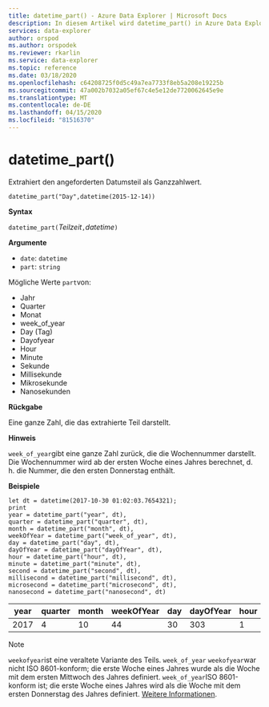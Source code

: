 ```yaml
---
title: datetime_part() - Azure Data Explorer | Microsoft Docs
description: In diesem Artikel wird datetime_part() in Azure Data Explorer beschrieben.
services: data-explorer
author: orspod
ms.author: orspodek
ms.reviewer: rkarlin
ms.service: data-explorer
ms.topic: reference
ms.date: 03/18/2020
ms.openlocfilehash: c64208725f0d5c49a7ea7733f8eb5a208e19225b
ms.sourcegitcommit: 47a002b7032a05ef67c4e5e12de7720062645e9e
ms.translationtype: MT
ms.contentlocale: de-DE
ms.lasthandoff: 04/15/2020
ms.locfileid: "81516370"
---
```

# <a name="datetime_part"></a>datetime_part()

Extrahiert den angeforderten Datumsteil als Ganzzahlwert.

```kusto
datetime_part("Day",datetime(2015-12-14))
```

**Syntax**

`datetime_part(`*Teilzeit*`,`*datetime*`)`

**Argumente**

* `date`: `datetime`
* `part`: `string`

Mögliche Werte `part`von: 
- Jahr
- Quarter
- Monat
- week_of_year
- Day (Tag)
- Dayofyear
- Hour
- Minute
- Sekunde
- Millisekunde
- Mikrosekunde
- Nanosekunden

**Rückgabe**

Eine ganze Zahl, die das extrahierte Teil darstellt.

**Hinweis**

`week_of_year`gibt eine ganze Zahl zurück, die die Wochennummer darstellt. Die Wochennummer wird ab der ersten Woche eines Jahres berechnet, d. h. die Nummer, die den ersten Donnerstag enthält.

**Beispiele**

```kusto
let dt = datetime(2017-10-30 01:02:03.7654321); 
print 
year = datetime_part("year", dt),
quarter = datetime_part("quarter", dt),
month = datetime_part("month", dt),
weekOfYear = datetime_part("week_of_year", dt),
day = datetime_part("day", dt),
dayOfYear = datetime_part("dayOfYear", dt),
hour = datetime_part("hour", dt),
minute = datetime_part("minute", dt),
second = datetime_part("second", dt),
millisecond = datetime_part("millisecond", dt),
microsecond = datetime_part("microsecond", dt),
nanosecond = datetime_part("nanosecond", dt)

```

|year|quarter|month|weekOfYear|day|dayOfYear|hour|minute|second|Millisekunde|Mikrosekunde|Nanosekunde|
|---|---|---|---|---|---|---|---|---|---|---|---|
|2017|4|10|44|30|303|1|2|3|765|765432|765432100|

> [!NOTE]
> `weekofyear`ist eine veraltete Variante des Teils. `week_of_year` `weekofyear`war nicht ISO 8601-konform; die erste Woche eines Jahres wurde als die Woche mit dem ersten Mittwoch des Jahres definiert.
`week_of_year`ISO 8601-konform ist; die erste Woche eines Jahres wird als die Woche mit dem ersten Donnerstag des Jahres definiert. [Weitere Informationen](https://en.wikipedia.org/wiki/ISO_8601#Week_dates).